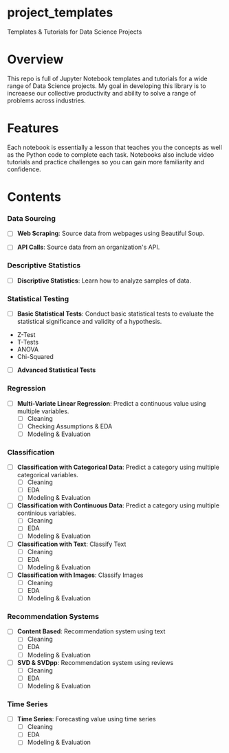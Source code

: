 # project_templates
Templates &amp; Tutorials for Data Science Projects

# Overview

This repo is full of Jupyter Notebook templates and tutorials for a wide range of Data Science projects.  My goal in developing this library is to increaese our collective productivity and ability to solve a range of problems across industries.

# Features

Each notebook is essentially a lesson that teaches you the concepts as well as the Python code to complete each task.  Notebooks also include video tutorials and practice challenges so you can gain more familiarity and confidence.

# Contents

### Data Sourcing

- [ ] **Web Scraping**: Source data from webpages using Beautiful Soup.

- [ ] **API Calls**: Source data from an organization's API.

### Descriptive Statistics

- [ ] **Discriptive Statistics**: Learn how to analyze samples of data.

### Statistical Testing

- [ ] **Basic Statistical Tests**: Conduct basic statistical tests to evaluate the statistical significance and validity of a hypothesis.
* Z-Test
* T-Tests
* ANOVA
* Chi-Squared

- [ ] **Advanced Statistical Tests**

### Regression

- [ ] **Multi-Variate Linear Regression**: Predict a continuous value using multiple variables.
  - [ ] Cleaning
  - [ ] Checking Assumptions & EDA
  - [ ] Modeling & Evaluation

### Classification

- [ ] **Classification with Categorical Data**: Predict a category using multiple categorical variables.
  - [ ] Cleaning
  - [ ] EDA
  - [ ] Modeling & Evaluation

- [ ] **Classification with Continuous Data**: Predict a category using multiple continious variables.
  - [ ] Cleaning
  - [ ] EDA
  - [ ] Modeling & Evaluation

- [ ] **Classification with Text**: Classify Text
  - [ ] Cleaning
  - [ ] EDA
  - [ ] Modeling & Evaluation

- [ ] **Classification with Images**: Classify Images
  - [ ] Cleaning
  - [ ] EDA
  - [ ] Modeling & Evaluation

### Recommendation Systems

- [ ] **Content Based**: Recommendation system using text
  - [ ] Cleaning
  - [ ] EDA
  - [ ] Modeling & Evaluation

- [ ] **SVD & SVDpp**: Recommendation system using reviews
  - [ ] Cleaning
  - [ ] EDA
  - [ ] Modeling & Evaluation

### Time Series

- [ ] **Time Series**: Forecasting value using time series
  - [ ] Cleaning
  - [ ] EDA
  - [ ] Modeling & Evaluation
